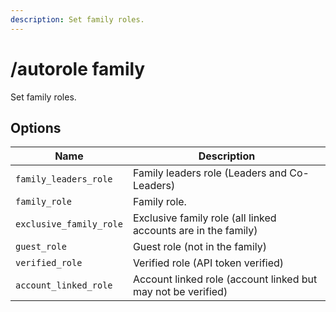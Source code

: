 ```yaml
---
description: Set family roles.
---
```


# /autorole family

Set family roles.

## Options

| Name | Description |
|------|-------------|
| `family_leaders_role` | Family leaders role (Leaders and Co-Leaders) |
| `family_role` | Family role. |
| `exclusive_family_role` | Exclusive family role (all linked accounts are in the family) |
| `guest_role` | Guest role (not in the family) |
| `verified_role` | Verified role (API token verified) |
| `account_linked_role` | Account linked role (account linked but may not be verified) |

